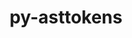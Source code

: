 ---
title: "py-asttokens"
layout: cache
categories: [package, develop]
meta: {"compilers": ["none"], "num_specs": 261, "num_specs_by_stack": {"data-vis-sdk": 58, "e4s": 8, "e4s-neoverse-v2": 95, "root": 261}, "oss": ["ubuntu20.04", "ubuntu22.04"], "platforms": ["linux"], "stacks": ["data-vis-sdk", "e4s", "e4s-neoverse-v2", "root"], "targets": ["neoverse_v2", "x86_64_v3"], "versions": ["2.4.0", "3.0.0"]}
spec_details: [{"compiler": "none", "hash": "2bkaacsjf35dt4m5siedu3nbynlk5tnf", "os": "ubuntu22.04", "platform": "linux", "size": "-", "stacks": ["e4s-neoverse-v2", "root"], "target": "neoverse_v2", "variants": ["build_system=python_pip"], "versions": ["2.4.0"]}, {"compiler": "none", "hash": "2bkk4kfb2brzcflgoxczbzly4trmewze", "os": "ubuntu22.04", "platform": "linux", "size": "-", "stacks": ["root"], "target": "x86_64_v3", "variants": ["build_system=python_pip"], "versions": ["2.4.0"]}, {"compiler": "none", "hash": "2gfy5q2vkquwtu54grljmet3urjcejqf", "os": "ubuntu22.04", "platform": "linux", "size": "-", "stacks": ["e4s-neoverse-v2", "root"], "target": "neoverse_v2", "variants": ["build_system=python_pip"], "versions": ["2.4.0"]}, {"compiler": "none", "hash": "2mhhhjrpd6tjrjka3zp3gruzy3v22ayc", "os": "ubuntu20.04", "platform": "linux", "size": "-", "stacks": ["data-vis-sdk", "root"], "target": "x86_64_v3", "variants": ["build_system=python_pip"], "versions": ["2.4.0"]}, {"compiler": "none", "hash": "2y3tzxpvkxipjsk3jbraphhzqmz2ztax", "os": "ubuntu22.04", "platform": "linux", "size": "-", "stacks": ["e4s-neoverse-v2", "root"], "target": "neoverse_v2", "variants": ["build_system=python_pip"], "versions": ["2.4.0"]}, {"compiler": "none", "hash": "3beze43g4rtfqcy5fod7zyitayloeydc", "os": "ubuntu22.04", "platform": "linux", "size": "-", "stacks": ["e4s-neoverse-v2", "root"], "target": "neoverse_v2", "variants": ["build_system=python_pip"], "versions": ["2.4.0"]}, {"compiler": "none", "hash": "3bysj6xwd4cgspmgfg275smblc64hslv", "os": "ubuntu22.04", "platform": "linux", "size": "-", "stacks": ["e4s-neoverse-v2", "root"], "target": "neoverse_v2", "variants": ["build_system=python_pip"], "versions": ["2.4.0"]}, {"compiler": "none", "hash": "3d256snlkuvat6ppammfqi6u7ragfr5b", "os": "ubuntu22.04", "platform": "linux", "size": "-", "stacks": ["root"], "target": "x86_64_v3", "variants": ["build_system=python_pip"], "versions": ["2.4.0"]}, {"compiler": "none", "hash": "3exmthmvlbokn3hsmsajfmbt6evmaohb", "os": "ubuntu22.04", "platform": "linux", "size": "-", "stacks": ["e4s-neoverse-v2", "root"], "target": "neoverse_v2", "variants": ["build_system=python_pip"], "versions": ["3.0.0"]}, {"compiler": "none", "hash": "3kksnchpnbetdpiginr2afuv353ra2g5", "os": "ubuntu22.04", "platform": "linux", "size": "-", "stacks": ["root"], "target": "x86_64_v3", "variants": ["build_system=python_pip"], "versions": ["2.4.0"]}, {"compiler": "none", "hash": "3ojwfvfqltuocy7xjyvzrq5so6yf4wrc", "os": "ubuntu20.04", "platform": "linux", "size": "-", "stacks": ["data-vis-sdk", "root"], "target": "x86_64_v3", "variants": ["build_system=python_pip"], "versions": ["2.4.0"]}, {"compiler": "none", "hash": "3onlg5whviqhphon25ch6keiu5hsf4ol", "os": "ubuntu20.04", "platform": "linux", "size": "-", "stacks": ["data-vis-sdk", "root"], "target": "x86_64_v3", "variants": ["build_system=python_pip"], "versions": ["2.4.0"]}, {"compiler": "none", "hash": "3uavbnx5mi4m6xb2yy77s4d674k44kbx", "os": "ubuntu22.04", "platform": "linux", "size": "-", "stacks": ["root"], "target": "x86_64_v3", "variants": ["build_system=python_pip"], "versions": ["2.4.0"]}, {"compiler": "none", "hash": "3umu7obuvb4wiklefkvl7vbny4tokd2w", "os": "ubuntu22.04", "platform": "linux", "size": "-", "stacks": ["e4s-neoverse-v2", "root"], "target": "neoverse_v2", "variants": ["build_system=python_pip"], "versions": ["3.0.0"]}, {"compiler": "none", "hash": "3vtq52q6kyfvevgulj73rufxijch64xz", "os": "ubuntu22.04", "platform": "linux", "size": "-", "stacks": ["root"], "target": "x86_64_v3", "variants": ["build_system=python_pip"], "versions": ["2.4.0"]}, {"compiler": "none", "hash": "42znrmkp77um6tdbmpiyk7zjyyrys7nw", "os": "ubuntu22.04", "platform": "linux", "size": "-", "stacks": ["e4s-neoverse-v2", "root"], "target": "neoverse_v2", "variants": ["build_system=python_pip"], "versions": ["2.4.0"]}, {"compiler": "none", "hash": "4fhkggo3tmovdgwpqw3ibs3w6xylkuuq", "os": "ubuntu22.04", "platform": "linux", "size": "-", "stacks": ["e4s-neoverse-v2", "root"], "target": "neoverse_v2", "variants": ["build_system=python_pip"], "versions": ["3.0.0"]}, {"compiler": "none", "hash": "4ggiv2on3naav7p7e5ydgbf36ipyqm2z", "os": "ubuntu22.04", "platform": "linux", "size": "-", "stacks": ["e4s-neoverse-v2", "root"], "target": "neoverse_v2", "variants": ["build_system=python_pip"], "versions": ["2.4.0"]}, {"compiler": "none", "hash": "4ghzhhcsdk3pb52de5g2d6mbo3uydv7a", "os": "ubuntu22.04", "platform": "linux", "size": "-", "stacks": ["root"], "target": "x86_64_v3", "variants": ["build_system=python_pip"], "versions": ["2.4.0"]}, {"compiler": "none", "hash": "4i5bbqvs7p76kldpifhmrjrgayysaluw", "os": "ubuntu22.04", "platform": "linux", "size": "-", "stacks": ["e4s-neoverse-v2", "root"], "target": "neoverse_v2", "variants": ["build_system=python_pip"], "versions": ["2.4.0"]}, {"compiler": "none", "hash": "4jyomqnn4olgdeo3xishg2gsq5dqzvnt", "os": "ubuntu22.04", "platform": "linux", "size": "-", "stacks": ["e4s-neoverse-v2", "root"], "target": "neoverse_v2", "variants": ["build_system=python_pip"], "versions": ["2.4.0"]}, {"compiler": "none", "hash": "4ngth22pyfxkqu3x2b6jfhv2zov33hzt", "os": "ubuntu20.04", "platform": "linux", "size": "-", "stacks": ["data-vis-sdk", "root"], "target": "x86_64_v3", "variants": ["build_system=python_pip"], "versions": ["2.4.0"]}, {"compiler": "none", "hash": "57kkrtsivasdqom5so67bfh2ruov47pq", "os": "ubuntu20.04", "platform": "linux", "size": "-", "stacks": ["data-vis-sdk", "root"], "target": "x86_64_v3", "variants": ["build_system=python_pip"], "versions": ["2.4.0"]}, {"compiler": "none", "hash": "5gbauye2xlysdpmqr53gwccsu5oe6nc7", "os": "ubuntu22.04", "platform": "linux", "size": "-", "stacks": ["e4s-neoverse-v2", "root"], "target": "neoverse_v2", "variants": ["build_system=python_pip"], "versions": ["2.4.0"]}, {"compiler": "none", "hash": "5gngvi7qejkpvjwmpg4ntgp5ct33djss", "os": "ubuntu20.04", "platform": "linux", "size": "-", "stacks": ["data-vis-sdk", "root"], "target": "x86_64_v3", "variants": ["build_system=python_pip"], "versions": ["3.0.0"]}, {"compiler": "none", "hash": "5mzpyvcet22vqlpowolepq6f3lv5jq6c", "os": "ubuntu22.04", "platform": "linux", "size": "-", "stacks": ["root"], "target": "x86_64_v3", "variants": ["build_system=python_pip"], "versions": ["2.4.0"]}, {"compiler": "none", "hash": "5rofasc6f3di4ocrc5ygxa2wjxve5474", "os": "ubuntu22.04", "platform": "linux", "size": "-", "stacks": ["root"], "target": "x86_64_v3", "variants": ["build_system=python_pip"], "versions": ["2.4.0"]}, {"compiler": "none", "hash": "5rqtpg5z7rejwxoi7ekrhgdv66euwsa3", "os": "ubuntu22.04", "platform": "linux", "size": "-", "stacks": ["e4s-neoverse-v2", "root"], "target": "neoverse_v2", "variants": ["build_system=python_pip"], "versions": ["2.4.0"]}, {"compiler": "none", "hash": "5sbyyoqjhqwjc7zgwfueruupoqajr7uy", "os": "ubuntu22.04", "platform": "linux", "size": "-", "stacks": ["root"], "target": "x86_64_v3", "variants": ["build_system=python_pip"], "versions": ["2.4.0"]}, {"compiler": "none", "hash": "62fwchu7whebehrr5itskxrus5jmnafr", "os": "ubuntu22.04", "platform": "linux", "size": "-", "stacks": ["e4s-neoverse-v2", "root"], "target": "neoverse_v2", "variants": ["build_system=python_pip"], "versions": ["2.4.0"]}, {"compiler": "none", "hash": "65rpvqzvtfagdh5vn3r2lnqwz2ofo52q", "os": "ubuntu22.04", "platform": "linux", "size": "-", "stacks": ["root"], "target": "x86_64_v3", "variants": ["build_system=python_pip"], "versions": ["3.0.0"]}, {"compiler": "none", "hash": "6bi3i7mh3273qzkotplvr4q6b74ln6x3", "os": "ubuntu22.04", "platform": "linux", "size": "-", "stacks": ["e4s-neoverse-v2", "root"], "target": "neoverse_v2", "variants": ["build_system=python_pip"], "versions": ["2.4.0"]}, {"compiler": "none", "hash": "6giitnz3bty34yiui75r6gj6ecvy4r2t", "os": "ubuntu20.04", "platform": "linux", "size": "-", "stacks": ["data-vis-sdk", "root"], "target": "x86_64_v3", "variants": ["build_system=python_pip"], "versions": ["2.4.0"]}, {"compiler": "none", "hash": "6vcakcfjtwic4hyamedepsnnqjqq65nz", "os": "ubuntu22.04", "platform": "linux", "size": "-", "stacks": ["root"], "target": "x86_64_v3", "variants": ["build_system=python_pip"], "versions": ["2.4.0"]}, {"compiler": "none", "hash": "6y6ij5ine2hxsffpaljdbrtrjmtwzqyq", "os": "ubuntu22.04", "platform": "linux", "size": "-", "stacks": ["root"], "target": "x86_64_v3", "variants": ["build_system=python_pip"], "versions": ["3.0.0"]}, {"compiler": "none", "hash": "73jrpelafzyykaboftfxieypdls5gs7g", "os": "ubuntu22.04", "platform": "linux", "size": "-", "stacks": ["e4s-neoverse-v2", "root"], "target": "neoverse_v2", "variants": ["build_system=python_pip"], "versions": ["2.4.0"]}, {"compiler": "none", "hash": "74yf2feyyo5wmvgitc2dyzi6nwgqt7qn", "os": "ubuntu22.04", "platform": "linux", "size": "-", "stacks": ["root"], "target": "x86_64_v3", "variants": ["build_system=python_pip"], "versions": ["3.0.0"]}, {"compiler": "none", "hash": "75liof5jsdbo4zevys2mqjsh4mo4ppao", "os": "ubuntu22.04", "platform": "linux", "size": "-", "stacks": ["root"], "target": "x86_64_v3", "variants": ["build_system=python_pip"], "versions": ["2.4.0"]}, {"compiler": "none", "hash": "767jgld4ogge5itv3gbp2wsjuy6o3vnz", "os": "ubuntu22.04", "platform": "linux", "size": "-", "stacks": ["root"], "target": "x86_64_v3", "variants": ["build_system=python_pip"], "versions": ["2.4.0"]}, {"compiler": "none", "hash": "76v26pjhky2662tio5sitnzomt2qdm3j", "os": "ubuntu22.04", "platform": "linux", "size": "-", "stacks": ["e4s-neoverse-v2", "root"], "target": "neoverse_v2", "variants": ["build_system=python_pip"], "versions": ["2.4.0"]}, {"compiler": "none", "hash": "7nlymxfkabghotmhykge7cfo2lppvneg", "os": "ubuntu22.04", "platform": "linux", "size": "-", "stacks": ["e4s-neoverse-v2", "root"], "target": "neoverse_v2", "variants": ["build_system=python_pip"], "versions": ["2.4.0"]}, {"compiler": "none", "hash": "7nwkww3k4ifvianck2bra6jng22ld2jp", "os": "ubuntu20.04", "platform": "linux", "size": "-", "stacks": ["data-vis-sdk", "root"], "target": "x86_64_v3", "variants": ["build_system=python_pip"], "versions": ["3.0.0"]}, {"compiler": "none", "hash": "7z7aeomprvg4s7j3va4dgaqt4tvnjj7k", "os": "ubuntu22.04", "platform": "linux", "size": "-", "stacks": ["root"], "target": "x86_64_v3", "variants": ["build_system=python_pip"], "versions": ["2.4.0"]}, {"compiler": "none", "hash": "a3nna64qr7ssuy5rgkqtbi72ihowqghs", "os": "ubuntu20.04", "platform": "linux", "size": "-", "stacks": ["data-vis-sdk", "root"], "target": "x86_64_v3", "variants": ["build_system=python_pip"], "versions": ["2.4.0"]}, {"compiler": "none", "hash": "a3rtc23yetsgv26x4lsoi63szosbbucw", "os": "ubuntu20.04", "platform": "linux", "size": "-", "stacks": ["data-vis-sdk", "root"], "target": "x86_64_v3", "variants": ["build_system=python_pip"], "versions": ["2.4.0"]}, {"compiler": "none", "hash": "aacejblatwnw7eanzfygjotvqijkttec", "os": "ubuntu22.04", "platform": "linux", "size": "-", "stacks": ["e4s-neoverse-v2", "root"], "target": "neoverse_v2", "variants": ["build_system=python_pip"], "versions": ["2.4.0"]}, {"compiler": "none", "hash": "ahuj7xoi2jhmjtqeknrpvpmnqgyff2l7", "os": "ubuntu22.04", "platform": "linux", "size": "-", "stacks": ["e4s-neoverse-v2", "root"], "target": "neoverse_v2", "variants": ["build_system=python_pip"], "versions": ["2.4.0"]}, {"compiler": "none", "hash": "apgav7vsip2ljk7gpai7qwryrbtf7r6z", "os": "ubuntu22.04", "platform": "linux", "size": "-", "stacks": ["e4s-neoverse-v2", "root"], "target": "neoverse_v2", "variants": ["build_system=python_pip"], "versions": ["3.0.0"]}, {"compiler": "none", "hash": "apm2hoj25p4q6xlsgoy2xhtjvbwgw6at", "os": "ubuntu22.04", "platform": "linux", "size": "-", "stacks": ["root"], "target": "x86_64_v3", "variants": ["build_system=python_pip"], "versions": ["2.4.0"]}, {"compiler": "none", "hash": "apyb4lqemcb567pb346nsbprdzcnxye5", "os": "ubuntu22.04", "platform": "linux", "size": "-", "stacks": ["root"], "target": "x86_64_v3", "variants": ["build_system=python_pip"], "versions": ["2.4.0"]}, {"compiler": "none", "hash": "atb45cujtnv2t67tgqq7oxshwtc6cnm4", "os": "ubuntu22.04", "platform": "linux", "size": "-", "stacks": ["e4s-neoverse-v2", "root"], "target": "neoverse_v2", "variants": ["build_system=python_pip"], "versions": ["3.0.0"]}, {"compiler": "none", "hash": "atjcitbgu63lmklkb7zuh7duzgczybwa", "os": "ubuntu22.04", "platform": "linux", "size": "-", "stacks": ["root"], "target": "x86_64_v3", "variants": ["build_system=python_pip"], "versions": ["2.4.0"]}, {"compiler": "none", "hash": "azh6atougzhqn4gk4i2qbslnomtrhtvn", "os": "ubuntu20.04", "platform": "linux", "size": "-", "stacks": ["data-vis-sdk", "root"], "target": "x86_64_v3", "variants": ["build_system=python_pip"], "versions": ["2.4.0"]}, {"compiler": "none", "hash": "bbjceemdawbjb2cimm6sbphtm3miz3my", "os": "ubuntu22.04", "platform": "linux", "size": "-", "stacks": ["e4s-neoverse-v2", "root"], "target": "neoverse_v2", "variants": ["build_system=python_pip"], "versions": ["2.4.0"]}, {"compiler": "none", "hash": "bg6qt4kr5b3ebpi3v5iantakezh23leu", "os": "ubuntu22.04", "platform": "linux", "size": "-", "stacks": ["root"], "target": "x86_64_v3", "variants": ["build_system=python_pip"], "versions": ["2.4.0"]}, {"compiler": "none", "hash": "bkjxboqvk6ecmwcugcylxgkvqar23rol", "os": "ubuntu20.04", "platform": "linux", "size": "-", "stacks": ["data-vis-sdk", "root"], "target": "x86_64_v3", "variants": ["build_system=python_pip"], "versions": ["2.4.0"]}, {"compiler": "none", "hash": "bm3fu4rb3yfsvnecym47gdaqzjnbqvrs", "os": "ubuntu22.04", "platform": "linux", "size": "-", "stacks": ["e4s-neoverse-v2", "root"], "target": "neoverse_v2", "variants": ["build_system=python_pip"], "versions": ["3.0.0"]}, {"compiler": "none", "hash": "bn2xnv6rkihiqp6bnvoyixmgr3o2mq4b", "os": "ubuntu20.04", "platform": "linux", "size": "-", "stacks": ["data-vis-sdk", "root"], "target": "x86_64_v3", "variants": ["build_system=python_pip"], "versions": ["2.4.0"]}, {"compiler": "none", "hash": "bqkvaakqeqswaoiinpzfa3rkpfirdwkr", "os": "ubuntu22.04", "platform": "linux", "size": "-", "stacks": ["root"], "target": "x86_64_v3", "variants": ["build_system=python_pip"], "versions": ["2.4.0"]}, {"compiler": "none", "hash": "bqvxji3widodfybubx3s6vevdkp3jdjq", "os": "ubuntu22.04", "platform": "linux", "size": "-", "stacks": ["root"], "target": "x86_64_v3", "variants": ["build_system=python_pip"], "versions": ["2.4.0"]}, {"compiler": "none", "hash": "c4egs5pz7igfuzfuzg7bxqzrs3nq5i5r", "os": "ubuntu22.04", "platform": "linux", "size": "-", "stacks": ["root"], "target": "x86_64_v3", "variants": ["build_system=python_pip"], "versions": ["2.4.0"]}, {"compiler": "none", "hash": "c4zc6sr4o6tai2d4f44qkfz3jnfwfzpw", "os": "ubuntu22.04", "platform": "linux", "size": "-", "stacks": ["e4s-neoverse-v2", "root"], "target": "neoverse_v2", "variants": ["build_system=python_pip"], "versions": ["2.4.0"]}, {"compiler": "none", "hash": "c6a5vzbskcttgx762r7xy5ejcxqym2vq", "os": "ubuntu22.04", "platform": "linux", "size": "-", "stacks": ["e4s-neoverse-v2", "root"], "target": "neoverse_v2", "variants": ["build_system=python_pip"], "versions": ["2.4.0"]}, {"compiler": "none", "hash": "ck7tlnnf74ilctzjadkzbpltwgm2vj2m", "os": "ubuntu22.04", "platform": "linux", "size": "-", "stacks": ["e4s-neoverse-v2", "root"], "target": "neoverse_v2", "variants": ["build_system=python_pip"], "versions": ["2.4.0"]}, {"compiler": "none", "hash": "cmrre24dj3ejp3o2eekqnls3zmv22qq6", "os": "ubuntu22.04", "platform": "linux", "size": "-", "stacks": ["root"], "target": "x86_64_v3", "variants": ["build_system=python_pip"], "versions": ["3.0.0"]}, {"compiler": "none", "hash": "cpew4d67y5jsc6b2rhegs4qazra4vfkg", "os": "ubuntu22.04", "platform": "linux", "size": "-", "stacks": ["root"], "target": "x86_64_v3", "variants": ["build_system=python_pip"], "versions": ["2.4.0"]}, {"compiler": "none", "hash": "csxjwkmwco6wz2flprtma24t3xuhfezy", "os": "ubuntu22.04", "platform": "linux", "size": "-", "stacks": ["root"], "target": "x86_64_v3", "variants": ["build_system=python_pip"], "versions": ["2.4.0"]}, {"compiler": "none", "hash": "ctmqtwf4vpp4n2jd4bvguwsis7rcxe4f", "os": "ubuntu22.04", "platform": "linux", "size": "-", "stacks": ["e4s-neoverse-v2", "root"], "target": "neoverse_v2", "variants": ["build_system=python_pip"], "versions": ["2.4.0"]}, {"compiler": "none", "hash": "czgcqb2v4jjdroved7n3pe22nq2rzw5x", "os": "ubuntu22.04", "platform": "linux", "size": "-", "stacks": ["root"], "target": "x86_64_v3", "variants": ["build_system=python_pip"], "versions": ["2.4.0"]}, {"compiler": "none", "hash": "dbh6mz6t3jiquv5vsd6l4ju6iu4jb3ck", "os": "ubuntu22.04", "platform": "linux", "size": "-", "stacks": ["root"], "target": "x86_64_v3", "variants": ["build_system=python_pip"], "versions": ["3.0.0"]}, {"compiler": "none", "hash": "ddbhajvylywn7hji2z2ayngursthheup", "os": "ubuntu22.04", "platform": "linux", "size": "-", "stacks": ["e4s", "root"], "target": "x86_64_v3", "variants": ["build_system=python_pip"], "versions": ["3.0.0"]}, {"compiler": "none", "hash": "diuycpx5ebflvimi55z5dqdqstwlzvgo", "os": "ubuntu20.04", "platform": "linux", "size": "-", "stacks": ["data-vis-sdk", "root"], "target": "x86_64_v3", "variants": ["build_system=python_pip"], "versions": ["2.4.0"]}, {"compiler": "none", "hash": "dmd6z5oeaxt2eindwunu57llf5ahgmbj", "os": "ubuntu22.04", "platform": "linux", "size": "-", "stacks": ["e4s-neoverse-v2", "root"], "target": "neoverse_v2", "variants": ["build_system=python_pip"], "versions": ["2.4.0"]}, {"compiler": "none", "hash": "duai5ob52wc2wxrtdigoth3qvhnz6ftt", "os": "ubuntu22.04", "platform": "linux", "size": "-", "stacks": ["root"], "target": "x86_64_v3", "variants": ["build_system=python_pip"], "versions": ["2.4.0"]}, {"compiler": "none", "hash": "dvunc4u2tijuog3ikitkchmsmbwv6kvw", "os": "ubuntu20.04", "platform": "linux", "size": "-", "stacks": ["data-vis-sdk", "root"], "target": "x86_64_v3", "variants": ["build_system=python_pip"], "versions": ["2.4.0"]}, {"compiler": "none", "hash": "dx247bokkkxb54lehzyopkahfeij4ecc", "os": "ubuntu22.04", "platform": "linux", "size": "-", "stacks": ["e4s-neoverse-v2", "root"], "target": "neoverse_v2", "variants": ["build_system=python_pip"], "versions": ["2.4.0"]}, {"compiler": "none", "hash": "dxqcj5tfhh73y5gzh4waxtqohjlsgfhe", "os": "ubuntu22.04", "platform": "linux", "size": "-", "stacks": ["root"], "target": "x86_64_v3", "variants": ["build_system=python_pip"], "versions": ["2.4.0"]}, {"compiler": "none", "hash": "e7xouifhnivrw7bhplzegx263rfvr7vp", "os": "ubuntu22.04", "platform": "linux", "size": "-", "stacks": ["e4s-neoverse-v2", "root"], "target": "neoverse_v2", "variants": ["build_system=python_pip"], "versions": ["2.4.0"]}, {"compiler": "none", "hash": "eonepfmyu5scntkcepssuup3jentz7q6", "os": "ubuntu22.04", "platform": "linux", "size": "-", "stacks": ["e4s-neoverse-v2", "root"], "target": "neoverse_v2", "variants": ["build_system=python_pip"], "versions": ["3.0.0"]}, {"compiler": "none", "hash": "esix7dz2ywnykdl2yi5nu6nianql3cxc", "os": "ubuntu22.04", "platform": "linux", "size": "-", "stacks": ["root"], "target": "x86_64_v3", "variants": ["build_system=python_pip"], "versions": ["2.4.0"]}, {"compiler": "none", "hash": "fhkc5jeovs3s4xupq2mrbnpf2jg5rqfm", "os": "ubuntu22.04", "platform": "linux", "size": "-", "stacks": ["root"], "target": "x86_64_v3", "variants": ["build_system=python_pip"], "versions": ["2.4.0"]}, {"compiler": "none", "hash": "fnzthhcaowtmw3cp75ms55v37hd73jdw", "os": "ubuntu22.04", "platform": "linux", "size": "-", "stacks": ["e4s-neoverse-v2", "root"], "target": "neoverse_v2", "variants": ["build_system=python_pip"], "versions": ["2.4.0"]}, {"compiler": "none", "hash": "fskcb3lw7ucmu5ekodx5impemlrtd3yx", "os": "ubuntu22.04", "platform": "linux", "size": "-", "stacks": ["root"], "target": "x86_64_v3", "variants": ["build_system=python_pip"], "versions": ["2.4.0"]}, {"compiler": "none", "hash": "fxn6rvqb7mn46ytjowlrbcuf7ayx6ujn", "os": "ubuntu22.04", "platform": "linux", "size": "-", "stacks": ["root"], "target": "x86_64_v3", "variants": ["build_system=python_pip"], "versions": ["3.0.0"]}, {"compiler": "none", "hash": "fy5juk3mtnupxl7g2psivvlqfkreqsj5", "os": "ubuntu20.04", "platform": "linux", "size": "-", "stacks": ["data-vis-sdk", "root"], "target": "x86_64_v3", "variants": ["build_system=python_pip"], "versions": ["2.4.0"]}, {"compiler": "none", "hash": "gbgw5qv6jpc6tkp4ubu6rw666hfujy7o", "os": "ubuntu22.04", "platform": "linux", "size": "-", "stacks": ["root"], "target": "x86_64_v3", "variants": ["build_system=python_pip"], "versions": ["2.4.0"]}, {"compiler": "none", "hash": "gbzjylnj44dkga7vjvc654whll64ujpf", "os": "ubuntu22.04", "platform": "linux", "size": "-", "stacks": ["e4s-neoverse-v2", "root"], "target": "neoverse_v2", "variants": ["build_system=python_pip"], "versions": ["3.0.0"]}, {"compiler": "none", "hash": "ginsllwobopoybd3pvg7rfub3dwe2tkn", "os": "ubuntu22.04", "platform": "linux", "size": "-", "stacks": ["root"], "target": "x86_64_v3", "variants": ["build_system=python_pip"], "versions": ["2.4.0"]}, {"compiler": "none", "hash": "gnkqroosw42qfw6slukv5tg5jyomi3vy", "os": "ubuntu22.04", "platform": "linux", "size": "-", "stacks": ["e4s-neoverse-v2", "root"], "target": "neoverse_v2", "variants": ["build_system=python_pip"], "versions": ["3.0.0"]}, {"compiler": "none", "hash": "gxnpgan5sol34nrzmvxd4gbq54yhuper", "os": "ubuntu22.04", "platform": "linux", "size": "-", "stacks": ["root"], "target": "x86_64_v3", "variants": ["build_system=python_pip"], "versions": ["2.4.0"]}, {"compiler": "none", "hash": "h3qkuigov6h5h2eqnngbv3zquida3the", "os": "ubuntu22.04", "platform": "linux", "size": "-", "stacks": ["e4s-neoverse-v2", "root"], "target": "neoverse_v2", "variants": ["build_system=python_pip"], "versions": ["3.0.0"]}, {"compiler": "none", "hash": "hcvn557f5fhn6oaojdhyytuzhsgp5urz", "os": "ubuntu22.04", "platform": "linux", "size": "-", "stacks": ["e4s-neoverse-v2", "root"], "target": "neoverse_v2", "variants": ["build_system=python_pip"], "versions": ["2.4.0"]}, {"compiler": "none", "hash": "hei3ohwwk6sigcrj2ci7d2iutayp7y6d", "os": "ubuntu22.04", "platform": "linux", "size": "-", "stacks": ["root"], "target": "x86_64_v3", "variants": ["build_system=python_pip"], "versions": ["2.4.0"]}, {"compiler": "none", "hash": "hgssaw4z34otaonca7tq4244edaebc3a", "os": "ubuntu22.04", "platform": "linux", "size": "-", "stacks": ["e4s-neoverse-v2", "root"], "target": "neoverse_v2", "variants": ["build_system=python_pip"], "versions": ["2.4.0"]}, {"compiler": "none", "hash": "hj4ysjhudj3gnvlda355anzhbiihkovo", "os": "ubuntu22.04", "platform": "linux", "size": "-", "stacks": ["e4s-neoverse-v2", "root"], "target": "neoverse_v2", "variants": ["build_system=python_pip"], "versions": ["2.4.0"]}, {"compiler": "none", "hash": "hj7ootslbilqkwymvwtpy6czyivtmi77", "os": "ubuntu22.04", "platform": "linux", "size": "-", "stacks": ["root"], "target": "x86_64_v3", "variants": ["build_system=python_pip"], "versions": ["3.0.0"]}, {"compiler": "none", "hash": "hu5tb526mmda6poav7yg3hgqllb3rhx4", "os": "ubuntu20.04", "platform": "linux", "size": "-", "stacks": ["data-vis-sdk", "root"], "target": "x86_64_v3", "variants": ["build_system=python_pip"], "versions": ["3.0.0"]}, {"compiler": "none", "hash": "hy54yemwtkae3s56y44wlokbri7wovl3", "os": "ubuntu22.04", "platform": "linux", "size": "-", "stacks": ["root"], "target": "x86_64_v3", "variants": ["build_system=python_pip"], "versions": ["3.0.0"]}, {"compiler": "none", "hash": "hztugskwiui3e2siu7fngialvbey46y3", "os": "ubuntu22.04", "platform": "linux", "size": "-", "stacks": ["root"], "target": "x86_64_v3", "variants": ["build_system=python_pip"], "versions": ["2.4.0"]}, {"compiler": "none", "hash": "i22x5dp2mtd6j5eip2re4mvhrvxluwxc", "os": "ubuntu22.04", "platform": "linux", "size": "-", "stacks": ["root"], "target": "x86_64_v3", "variants": ["build_system=python_pip"], "versions": ["2.4.0"]}, {"compiler": "none", "hash": "i35ytudqs3iq323l3flmkbylxjodreqw", "os": "ubuntu20.04", "platform": "linux", "size": "-", "stacks": ["data-vis-sdk", "root"], "target": "x86_64_v3", "variants": ["build_system=python_pip"], "versions": ["2.4.0"]}, {"compiler": "none", "hash": "ibfzg7jmkpk36wdiavwou5bru2tsdlgn", "os": "ubuntu22.04", "platform": "linux", "size": "-", "stacks": ["e4s-neoverse-v2", "root"], "target": "neoverse_v2", "variants": ["build_system=python_pip"], "versions": ["2.4.0"]}, {"compiler": "none", "hash": "idh6bfnca2qdixpb6bfeoqt5xm4ls62t", "os": "ubuntu22.04", "platform": "linux", "size": "-", "stacks": ["e4s-neoverse-v2", "root"], "target": "neoverse_v2", "variants": ["build_system=python_pip"], "versions": ["2.4.0"]}, {"compiler": "none", "hash": "if2mng5dlhlqlwe7ca4iwypmm3uw4pts", "os": "ubuntu22.04", "platform": "linux", "size": "-", "stacks": ["root"], "target": "x86_64_v3", "variants": ["build_system=python_pip"], "versions": ["3.0.0"]}, {"compiler": "none", "hash": "ih5grewpgzlvggol66pnznhpetlykfsd", "os": "ubuntu20.04", "platform": "linux", "size": "-", "stacks": ["data-vis-sdk", "root"], "target": "x86_64_v3", "variants": ["build_system=python_pip"], "versions": ["3.0.0"]}, {"compiler": "none", "hash": "iir2jmaqi3f6qgdk4bauvq6tdwdsrlnt", "os": "ubuntu22.04", "platform": "linux", "size": "-", "stacks": ["e4s", "root"], "target": "x86_64_v3", "variants": ["build_system=python_pip"], "versions": ["3.0.0"]}, {"compiler": "none", "hash": "in5wqvmhv6hfq634yd4ir44uieai6qxv", "os": "ubuntu20.04", "platform": "linux", "size": "-", "stacks": ["data-vis-sdk", "root"], "target": "x86_64_v3", "variants": ["build_system=python_pip"], "versions": ["2.4.0"]}, {"compiler": "none", "hash": "irgfcljiiowjyiw56s2inayllpkpqtto", "os": "ubuntu22.04", "platform": "linux", "size": "-", "stacks": ["e4s-neoverse-v2", "root"], "target": "neoverse_v2", "variants": ["build_system=python_pip"], "versions": ["2.4.0"]}, {"compiler": "none", "hash": "iv4lass2rbqnxzj5z5zb5xfybgo2gg6l", "os": "ubuntu20.04", "platform": "linux", "size": "-", "stacks": ["data-vis-sdk", "root"], "target": "x86_64_v3", "variants": ["build_system=python_pip"], "versions": ["3.0.0"]}, {"compiler": "none", "hash": "iylppugnz2lunwnnfvjbgqzubgyho5e4", "os": "ubuntu22.04", "platform": "linux", "size": "-", "stacks": ["e4s-neoverse-v2", "root"], "target": "neoverse_v2", "variants": ["build_system=python_pip"], "versions": ["2.4.0"]}, {"compiler": "none", "hash": "j6vqd6xipfdbvnra6o5f644sodn6s6dv", "os": "ubuntu22.04", "platform": "linux", "size": "-", "stacks": ["root"], "target": "x86_64_v3", "variants": ["build_system=python_pip"], "versions": ["2.4.0"]}, {"compiler": "none", "hash": "j7ybxnbus766sreg5guoop64kxzkxad4", "os": "ubuntu22.04", "platform": "linux", "size": "-", "stacks": ["root"], "target": "x86_64_v3", "variants": ["build_system=python_pip"], "versions": ["2.4.0"]}, {"compiler": "none", "hash": "ji7gjbuu3l7og5i7vwctwppsfgcssizn", "os": "ubuntu20.04", "platform": "linux", "size": "-", "stacks": ["data-vis-sdk", "root"], "target": "x86_64_v3", "variants": ["build_system=python_pip"], "versions": ["2.4.0"]}, {"compiler": "none", "hash": "jih6p6wgj5yjd4ly4c4oxium6pwf634p", "os": "ubuntu20.04", "platform": "linux", "size": "-", "stacks": ["data-vis-sdk", "root"], "target": "x86_64_v3", "variants": ["build_system=python_pip"], "versions": ["2.4.0"]}, {"compiler": "none", "hash": "jlj4lxwohen7byuzfxblqbhczsrqnqeg", "os": "ubuntu20.04", "platform": "linux", "size": "-", "stacks": ["data-vis-sdk", "root"], "target": "x86_64_v3", "variants": ["build_system=python_pip"], "versions": ["3.0.0"]}, {"compiler": "none", "hash": "jnp6drikqk5xnxlsppf7mkswu44aj47t", "os": "ubuntu22.04", "platform": "linux", "size": "-", "stacks": ["root"], "target": "x86_64_v3", "variants": ["build_system=python_pip"], "versions": ["3.0.0"]}, {"compiler": "none", "hash": "jp674ou3gxmc6weqincdwfdwqlxgqoh5", "os": "ubuntu22.04", "platform": "linux", "size": "-", "stacks": ["e4s", "root"], "target": "x86_64_v3", "variants": ["build_system=python_pip"], "versions": ["3.0.0"]}, {"compiler": "none", "hash": "jul5tlu4mpbxlqczhrto4hv4dqdwmet6", "os": "ubuntu20.04", "platform": "linux", "size": "-", "stacks": ["data-vis-sdk", "root"], "target": "x86_64_v3", "variants": ["build_system=python_pip"], "versions": ["3.0.0"]}, {"compiler": "none", "hash": "jwboojekofszmr6ia72hgml6x4ile6y3", "os": "ubuntu20.04", "platform": "linux", "size": "-", "stacks": ["data-vis-sdk", "root"], "target": "x86_64_v3", "variants": ["build_system=python_pip"], "versions": ["2.4.0"]}, {"compiler": "none", "hash": "jxxvoiug7ru7ar7g7pdmbrhvrugmwsm7", "os": "ubuntu22.04", "platform": "linux", "size": "-", "stacks": ["e4s-neoverse-v2", "root"], "target": "neoverse_v2", "variants": ["build_system=python_pip"], "versions": ["2.4.0"]}, {"compiler": "none", "hash": "k3f5kvunt2twum2higbg4ncue2n3ggfa", "os": "ubuntu20.04", "platform": "linux", "size": "-", "stacks": ["data-vis-sdk", "root"], "target": "x86_64_v3", "variants": ["build_system=python_pip"], "versions": ["3.0.0"]}, {"compiler": "none", "hash": "k565yavdj5urytfobloefsfrt3xldtp6", "os": "ubuntu22.04", "platform": "linux", "size": "-", "stacks": ["root"], "target": "x86_64_v3", "variants": ["build_system=python_pip"], "versions": ["2.4.0"]}, {"compiler": "none", "hash": "k7xn6ynlf5lhdm4e5opakyguel3564g3", "os": "ubuntu22.04", "platform": "linux", "size": "-", "stacks": ["root"], "target": "x86_64_v3", "variants": ["build_system=python_pip"], "versions": ["2.4.0"]}, {"compiler": "none", "hash": "kb6xzigugswzszri2actn52ug7swbi3n", "os": "ubuntu22.04", "platform": "linux", "size": "-", "stacks": ["root"], "target": "x86_64_v3", "variants": ["build_system=python_pip"], "versions": ["2.4.0"]}, {"compiler": "none", "hash": "kddiklu4gyvklo4xo4udd5437vbl2cdg", "os": "ubuntu22.04", "platform": "linux", "size": "-", "stacks": ["e4s-neoverse-v2", "root"], "target": "neoverse_v2", "variants": ["build_system=python_pip"], "versions": ["2.4.0"]}, {"compiler": "none", "hash": "kdnha5jgtdjn67rialix4caqssn3sxnf", "os": "ubuntu20.04", "platform": "linux", "size": "-", "stacks": ["data-vis-sdk", "root"], "target": "x86_64_v3", "variants": ["build_system=python_pip"], "versions": ["2.4.0"]}, {"compiler": "none", "hash": "kjqw4loddgddjofhxdsoaqjzwu667f44", "os": "ubuntu22.04", "platform": "linux", "size": "-", "stacks": ["root"], "target": "x86_64_v3", "variants": ["build_system=python_pip"], "versions": ["2.4.0"]}, {"compiler": "none", "hash": "kmso6grefi2bhl3gnfexrbh6znltv5ad", "os": "ubuntu20.04", "platform": "linux", "size": "-", "stacks": ["data-vis-sdk", "root"], "target": "x86_64_v3", "variants": ["build_system=python_pip"], "versions": ["3.0.0"]}, {"compiler": "none", "hash": "kmwpsir64x4scz7repwzhl2p5e2nxzzf", "os": "ubuntu20.04", "platform": "linux", "size": "-", "stacks": ["data-vis-sdk", "root"], "target": "x86_64_v3", "variants": ["build_system=python_pip"], "versions": ["2.4.0"]}, {"compiler": "none", "hash": "kq5ezsqgrpfwpfnrnqiymdsn2d3otd6e", "os": "ubuntu22.04", "platform": "linux", "size": "-", "stacks": ["e4s-neoverse-v2", "root"], "target": "neoverse_v2", "variants": ["build_system=python_pip"], "versions": ["2.4.0"]}, {"compiler": "none", "hash": "krs4cozqutmw6dhbsytm43bs2y43tlhp", "os": "ubuntu22.04", "platform": "linux", "size": "-", "stacks": ["e4s-neoverse-v2", "root"], "target": "neoverse_v2", "variants": ["build_system=python_pip"], "versions": ["2.4.0"]}, {"compiler": "none", "hash": "kunhmy4ledwwvenugzcfgotghox4wwxy", "os": "ubuntu22.04", "platform": "linux", "size": "-", "stacks": ["e4s-neoverse-v2", "root"], "target": "neoverse_v2", "variants": ["build_system=python_pip"], "versions": ["2.4.0"]}, {"compiler": "none", "hash": "kwovn7zz4cjwdpjqo4jvt2latlilutl5", "os": "ubuntu22.04", "platform": "linux", "size": "-", "stacks": ["root"], "target": "x86_64_v3", "variants": ["build_system=python_pip"], "versions": ["3.0.0"]}, {"compiler": "none", "hash": "ky3uyuah4risqpbmsedjvloblcjzxodn", "os": "ubuntu22.04", "platform": "linux", "size": "-", "stacks": ["root"], "target": "x86_64_v3", "variants": ["build_system=python_pip"], "versions": ["2.4.0"]}, {"compiler": "none", "hash": "lae4qvtedz3u6mn2nu47xqzt75sr7niq", "os": "ubuntu22.04", "platform": "linux", "size": "-", "stacks": ["root"], "target": "x86_64_v3", "variants": ["build_system=python_pip"], "versions": ["2.4.0"]}, {"compiler": "none", "hash": "lbm3vn4riywqms3hgftb7ebr7vly7zoo", "os": "ubuntu22.04", "platform": "linux", "size": "-", "stacks": ["e4s-neoverse-v2", "root"], "target": "neoverse_v2", "variants": ["build_system=python_pip"], "versions": ["2.4.0"]}, {"compiler": "none", "hash": "ldm36gtad32hfsulbikxmbyhw72lurcd", "os": "ubuntu22.04", "platform": "linux", "size": "-", "stacks": ["root"], "target": "x86_64_v3", "variants": ["build_system=python_pip"], "versions": ["2.4.0"]}, {"compiler": "none", "hash": "leks3lr4ne6qeea5bxk7vyo3hghlsrql", "os": "ubuntu20.04", "platform": "linux", "size": "-", "stacks": ["data-vis-sdk", "root"], "target": "x86_64_v3", "variants": ["build_system=python_pip"], "versions": ["3.0.0"]}, {"compiler": "none", "hash": "lprebpiaqwyuxyhquc6jzplqcxmr3gqt", "os": "ubuntu22.04", "platform": "linux", "size": "-", "stacks": ["root"], "target": "x86_64_v3", "variants": ["build_system=python_pip"], "versions": ["2.4.0"]}, {"compiler": "none", "hash": "lsao4d3doypeknib4gbgxdaotrxn54kk", "os": "ubuntu22.04", "platform": "linux", "size": "-", "stacks": ["e4s-neoverse-v2", "root"], "target": "neoverse_v2", "variants": ["build_system=python_pip"], "versions": ["2.4.0"]}, {"compiler": "none", "hash": "m7khlc4nnx2g6i4y2qbuqclvwuxcqxhn", "os": "ubuntu22.04", "platform": "linux", "size": "-", "stacks": ["e4s-neoverse-v2", "root"], "target": "neoverse_v2", "variants": ["build_system=python_pip"], "versions": ["3.0.0"]}, {"compiler": "none", "hash": "mdr6v3ituh4xjxkgazfxjn4zpzxrpsrt", "os": "ubuntu22.04", "platform": "linux", "size": "-", "stacks": ["e4s-neoverse-v2", "root"], "target": "neoverse_v2", "variants": ["build_system=python_pip"], "versions": ["2.4.0"]}, {"compiler": "none", "hash": "mfnmckn75rrjbonaob4k5orqyq2c3low", "os": "ubuntu22.04", "platform": "linux", "size": "-", "stacks": ["e4s-neoverse-v2", "root"], "target": "neoverse_v2", "variants": ["build_system=python_pip"], "versions": ["2.4.0"]}, {"compiler": "none", "hash": "mhyjyk3h2awlxvnxfdys73xsjtb3bijg", "os": "ubuntu22.04", "platform": "linux", "size": "-", "stacks": ["e4s-neoverse-v2", "root"], "target": "neoverse_v2", "variants": ["build_system=python_pip"], "versions": ["3.0.0"]}, {"compiler": "none", "hash": "mq4ytinhyw53vaifacyqtdirhyytdqpq", "os": "ubuntu22.04", "platform": "linux", "size": "-", "stacks": ["e4s-neoverse-v2", "root"], "target": "neoverse_v2", "variants": ["build_system=python_pip"], "versions": ["2.4.0"]}, {"compiler": "none", "hash": "mua3aisj5oidoaosvhr5uw6fyzekmdgg", "os": "ubuntu22.04", "platform": "linux", "size": "-", "stacks": ["e4s-neoverse-v2", "root"], "target": "neoverse_v2", "variants": ["build_system=python_pip"], "versions": ["2.4.0"]}, {"compiler": "none", "hash": "n4atvicag3gywbqy337htuzwcco7u4ru", "os": "ubuntu22.04", "platform": "linux", "size": "-", "stacks": ["root"], "target": "x86_64_v3", "variants": ["build_system=python_pip"], "versions": ["3.0.0"]}, {"compiler": "none", "hash": "n77o3ohkvxcgd7wx2sp3wmu62kaxy6d2", "os": "ubuntu22.04", "platform": "linux", "size": "-", "stacks": ["root"], "target": "x86_64_v3", "variants": ["build_system=python_pip"], "versions": ["2.4.0"]}, {"compiler": "none", "hash": "ndw2236tswzib4wxq5kq4j7t2g6uscht", "os": "ubuntu20.04", "platform": "linux", "size": "-", "stacks": ["data-vis-sdk", "root"], "target": "x86_64_v3", "variants": ["build_system=python_pip"], "versions": ["2.4.0"]}, {"compiler": "none", "hash": "njppvh7stzujvxhqqe6itzdpd5rqsuv6", "os": "ubuntu22.04", "platform": "linux", "size": "-", "stacks": ["root"], "target": "x86_64_v3", "variants": ["build_system=python_pip"], "versions": ["2.4.0"]}, {"compiler": "none", "hash": "nutzhh5sxrzog7ohmhw27sjko4gtj57r", "os": "ubuntu22.04", "platform": "linux", "size": "-", "stacks": ["root"], "target": "x86_64_v3", "variants": ["build_system=python_pip"], "versions": ["2.4.0"]}, {"compiler": "none", "hash": "nw2eijyppnvrlk2tzioe2atnk5ytk7tt", "os": "ubuntu22.04", "platform": "linux", "size": "-", "stacks": ["root"], "target": "x86_64_v3", "variants": ["build_system=python_pip"], "versions": ["3.0.0"]}, {"compiler": "none", "hash": "nyzeeyntzxiat6qgvir4z6kahqzbp247", "os": "ubuntu22.04", "platform": "linux", "size": "-", "stacks": ["e4s-neoverse-v2", "root"], "target": "neoverse_v2", "variants": ["build_system=python_pip"], "versions": ["2.4.0"]}, {"compiler": "none", "hash": "ockn6m6wmdhb5gqbcwx4aawub76rb3jg", "os": "ubuntu22.04", "platform": "linux", "size": "-", "stacks": ["e4s-neoverse-v2", "root"], "target": "neoverse_v2", "variants": ["build_system=python_pip"], "versions": ["2.4.0"]}, {"compiler": "none", "hash": "ofe47rkwmye44hcr26rwyovvccab7p6v", "os": "ubuntu22.04", "platform": "linux", "size": "-", "stacks": ["e4s-neoverse-v2", "root"], "target": "neoverse_v2", "variants": ["build_system=python_pip"], "versions": ["2.4.0"]}, {"compiler": "none", "hash": "oigmoj6npwhpo2bomcangz6a4vl54tcs", "os": "ubuntu22.04", "platform": "linux", "size": "-", "stacks": ["root"], "target": "x86_64_v3", "variants": ["build_system=python_pip"], "versions": ["3.0.0"]}, {"compiler": "none", "hash": "ojutjwkdlluh2s3gvhp4sfacewfwg5hn", "os": "ubuntu22.04", "platform": "linux", "size": "-", "stacks": ["root"], "target": "x86_64_v3", "variants": ["build_system=python_pip"], "versions": ["2.4.0"]}, {"compiler": "none", "hash": "onfv4x7zzq3lffsoeecvxojghbbkeclv", "os": "ubuntu20.04", "platform": "linux", "size": "-", "stacks": ["data-vis-sdk", "root"], "target": "x86_64_v3", "variants": ["build_system=python_pip"], "versions": ["3.0.0"]}, {"compiler": "none", "hash": "owbqop3ji4kukqskw6f7xas4gcmxfka5", "os": "ubuntu22.04", "platform": "linux", "size": "-", "stacks": ["root"], "target": "x86_64_v3", "variants": ["build_system=python_pip"], "versions": ["2.4.0"]}, {"compiler": "none", "hash": "oyqwf353g24fwgk6etrc373atilkxtn6", "os": "ubuntu20.04", "platform": "linux", "size": "-", "stacks": ["data-vis-sdk", "root"], "target": "x86_64_v3", "variants": ["build_system=python_pip"], "versions": ["2.4.0"]}, {"compiler": "none", "hash": "p7nozqdq4jay34mvyby3ciibok7peiez", "os": "ubuntu20.04", "platform": "linux", "size": "-", "stacks": ["data-vis-sdk", "root"], "target": "x86_64_v3", "variants": ["build_system=python_pip"], "versions": ["2.4.0"]}, {"compiler": "none", "hash": "pagyh47kywxazpzv5wo3q6ce5dwnv56s", "os": "ubuntu22.04", "platform": "linux", "size": "-", "stacks": ["root"], "target": "x86_64_v3", "variants": ["build_system=python_pip"], "versions": ["2.4.0"]}, {"compiler": "none", "hash": "pdnij6btjr4faex7eu6mw4toid4jouza", "os": "ubuntu22.04", "platform": "linux", "size": "-", "stacks": ["root"], "target": "x86_64_v3", "variants": ["build_system=python_pip"], "versions": ["3.0.0"]}, {"compiler": "none", "hash": "pico4txp5oazzfuaqhy5civ6e6uhya2l", "os": "ubuntu22.04", "platform": "linux", "size": "-", "stacks": ["e4s-neoverse-v2", "root"], "target": "neoverse_v2", "variants": ["build_system=python_pip"], "versions": ["2.4.0"]}, {"compiler": "none", "hash": "pjs5rjlz7a4fqb7oqmjqsxd4lh3jq75v", "os": "ubuntu22.04", "platform": "linux", "size": "-", "stacks": ["e4s-neoverse-v2", "root"], "target": "neoverse_v2", "variants": ["build_system=python_pip"], "versions": ["2.4.0"]}, {"compiler": "none", "hash": "pm7f3urjwnkp5mamvwh7pweg7lgey3p3", "os": "ubuntu22.04", "platform": "linux", "size": "-", "stacks": ["e4s-neoverse-v2", "root"], "target": "neoverse_v2", "variants": ["build_system=python_pip"], "versions": ["2.4.0"]}, {"compiler": "none", "hash": "pppdgmxththehhqgvhulvfaovlp6zhte", "os": "ubuntu22.04", "platform": "linux", "size": "-", "stacks": ["e4s-neoverse-v2", "root"], "target": "neoverse_v2", "variants": ["build_system=python_pip"], "versions": ["2.4.0"]}, {"compiler": "none", "hash": "ptit72cui2lgo4zfcsleteourpu3pgvb", "os": "ubuntu22.04", "platform": "linux", "size": "-", "stacks": ["root"], "target": "x86_64_v3", "variants": ["build_system=python_pip"], "versions": ["3.0.0"]}, {"compiler": "none", "hash": "pvcx57szszqgm6g2fqnjlttcvzzmdjg5", "os": "ubuntu22.04", "platform": "linux", "size": "-", "stacks": ["e4s-neoverse-v2", "root"], "target": "neoverse_v2", "variants": ["build_system=python_pip"], "versions": ["2.4.0"]}, {"compiler": "none", "hash": "pw7buvmchakma3m6yrvpmnzbr3hk6sga", "os": "ubuntu22.04", "platform": "linux", "size": "-", "stacks": ["root"], "target": "x86_64_v3", "variants": ["build_system=python_pip"], "versions": ["2.4.0"]}, {"compiler": "none", "hash": "q2jltpjuo3mchzd2s47ut2wdqtmbpcf7", "os": "ubuntu20.04", "platform": "linux", "size": "-", "stacks": ["data-vis-sdk", "root"], "target": "x86_64_v3", "variants": ["build_system=python_pip"], "versions": ["2.4.0"]}, {"compiler": "none", "hash": "q2xzb5l6z5h3o4jj66u4cnlofkd54xy7", "os": "ubuntu20.04", "platform": "linux", "size": "-", "stacks": ["data-vis-sdk", "root"], "target": "x86_64_v3", "variants": ["build_system=python_pip"], "versions": ["2.4.0"]}, {"compiler": "none", "hash": "q3tjefckx4mcabcutpzwbpqtqen2yxhn", "os": "ubuntu22.04", "platform": "linux", "size": "-", "stacks": ["root"], "target": "x86_64_v3", "variants": ["build_system=python_pip"], "versions": ["2.4.0"]}, {"compiler": "none", "hash": "qhzedismucidrbfu2terfqmuoik4z7bo", "os": "ubuntu22.04", "platform": "linux", "size": "-", "stacks": ["e4s-neoverse-v2", "root"], "target": "neoverse_v2", "variants": ["build_system=python_pip"], "versions": ["3.0.0"]}, {"compiler": "none", "hash": "qnguvafiwrxcuuyu6ekrd2ptdvzp4zgh", "os": "ubuntu22.04", "platform": "linux", "size": "-", "stacks": ["root"], "target": "x86_64_v3", "variants": ["build_system=python_pip"], "versions": ["2.4.0"]}, {"compiler": "none", "hash": "qph3gb2txzhuxkensrnb6ljrve7ahv2h", "os": "ubuntu20.04", "platform": "linux", "size": "-", "stacks": ["data-vis-sdk", "root"], "target": "x86_64_v3", "variants": ["build_system=python_pip"], "versions": ["2.4.0"]}, {"compiler": "none", "hash": "qpteob3rummrymob2hbgyxvcdnbr2bwp", "os": "ubuntu20.04", "platform": "linux", "size": "-", "stacks": ["data-vis-sdk", "root"], "target": "x86_64_v3", "variants": ["build_system=python_pip"], "versions": ["2.4.0"]}, {"compiler": "none", "hash": "qr5ljutrgri7u5l4yfzrnibjrbcujgmg", "os": "ubuntu22.04", "platform": "linux", "size": "-", "stacks": ["root"], "target": "x86_64_v3", "variants": ["build_system=python_pip"], "versions": ["2.4.0"]}, {"compiler": "none", "hash": "qsysxnphikzfiqczy4r3unzi74fl37no", "os": "ubuntu22.04", "platform": "linux", "size": "-", "stacks": ["root"], "target": "x86_64_v3", "variants": ["build_system=python_pip"], "versions": ["2.4.0"]}, {"compiler": "none", "hash": "qunmy4yoz2akbsovgi7iye6urp6xywck", "os": "ubuntu22.04", "platform": "linux", "size": "-", "stacks": ["e4s-neoverse-v2", "root"], "target": "neoverse_v2", "variants": ["build_system=python_pip"], "versions": ["3.0.0"]}, {"compiler": "none", "hash": "r5esuragoyhtteqpzchdskfnxswmk77s", "os": "ubuntu22.04", "platform": "linux", "size": "-", "stacks": ["e4s-neoverse-v2", "root"], "target": "neoverse_v2", "variants": ["build_system=python_pip"], "versions": ["2.4.0"]}, {"compiler": "none", "hash": "rd7xui53o4cddekku6baodj3a6fgcby5", "os": "ubuntu22.04", "platform": "linux", "size": "-", "stacks": ["e4s-neoverse-v2", "root"], "target": "neoverse_v2", "variants": ["build_system=python_pip"], "versions": ["2.4.0"]}, {"compiler": "none", "hash": "rdbdwlvezojebgxhy523phsn556uwos7", "os": "ubuntu22.04", "platform": "linux", "size": "-", "stacks": ["e4s-neoverse-v2", "root"], "target": "neoverse_v2", "variants": ["build_system=python_pip"], "versions": ["2.4.0"]}, {"compiler": "none", "hash": "regj3f7bytpffb7ksptwikhbpg75bgau", "os": "ubuntu22.04", "platform": "linux", "size": "-", "stacks": ["root"], "target": "x86_64_v3", "variants": ["build_system=python_pip"], "versions": ["3.0.0"]}, {"compiler": "none", "hash": "rfaegpm4bkqr4iowc54nan6ygro4fn2u", "os": "ubuntu22.04", "platform": "linux", "size": "-", "stacks": ["e4s-neoverse-v2", "root"], "target": "neoverse_v2", "variants": ["build_system=python_pip"], "versions": ["2.4.0"]}, {"compiler": "none", "hash": "rkcccpj5m7hfs4g6g6kfqs2rhmqgywm6", "os": "ubuntu20.04", "platform": "linux", "size": "-", "stacks": ["data-vis-sdk", "root"], "target": "x86_64_v3", "variants": ["build_system=python_pip"], "versions": ["2.4.0"]}, {"compiler": "none", "hash": "royqwrsjfmk3nvi3yrxc6qgwmmhsaawf", "os": "ubuntu22.04", "platform": "linux", "size": "-", "stacks": ["root"], "target": "x86_64_v3", "variants": ["build_system=python_pip"], "versions": ["2.4.0"]}, {"compiler": "none", "hash": "rs6hhhdms5ixxmeecq756puli7hl74wv", "os": "ubuntu22.04", "platform": "linux", "size": "-", "stacks": ["e4s-neoverse-v2", "root"], "target": "neoverse_v2", "variants": ["build_system=python_pip"], "versions": ["2.4.0"]}, {"compiler": "none", "hash": "rx7w3iu2vmtpol32y42l47j4bdjkrnzv", "os": "ubuntu22.04", "platform": "linux", "size": "-", "stacks": ["e4s-neoverse-v2", "root"], "target": "neoverse_v2", "variants": ["build_system=python_pip"], "versions": ["3.0.0"]}, {"compiler": "none", "hash": "rxc5tazwoxxke3g5mjrhs4wldnzbugii", "os": "ubuntu22.04", "platform": "linux", "size": "-", "stacks": ["e4s-neoverse-v2", "root"], "target": "neoverse_v2", "variants": ["build_system=python_pip"], "versions": ["2.4.0"]}, {"compiler": "none", "hash": "rzvj6vnnbb67cyrpouxeldia23etlr4t", "os": "ubuntu22.04", "platform": "linux", "size": "-", "stacks": ["root"], "target": "x86_64_v3", "variants": ["build_system=python_pip"], "versions": ["2.4.0"]}, {"compiler": "none", "hash": "s2idh6brkpp6qq7tvzqerdy3hre7xuay", "os": "ubuntu22.04", "platform": "linux", "size": "-", "stacks": ["root"], "target": "x86_64_v3", "variants": ["build_system=python_pip"], "versions": ["2.4.0"]}, {"compiler": "none", "hash": "s5y2477dmpnrl7wmfhfgqpk2shyn6vjd", "os": "ubuntu22.04", "platform": "linux", "size": "-", "stacks": ["root"], "target": "x86_64_v3", "variants": ["build_system=python_pip"], "versions": ["2.4.0"]}, {"compiler": "none", "hash": "shkskiebbrb2eqks2soyixupfroowyo5", "os": "ubuntu22.04", "platform": "linux", "size": "-", "stacks": ["e4s-neoverse-v2", "root"], "target": "neoverse_v2", "variants": ["build_system=python_pip"], "versions": ["2.4.0"]}, {"compiler": "none", "hash": "sozpsmavnnq3gjxg7icsl5sj24tguxkw", "os": "ubuntu22.04", "platform": "linux", "size": "-", "stacks": ["e4s-neoverse-v2", "root"], "target": "neoverse_v2", "variants": ["build_system=python_pip"], "versions": ["2.4.0"]}, {"compiler": "none", "hash": "sqi3tlw3pf3r5opqbat7jvklyuz2nqwg", "os": "ubuntu22.04", "platform": "linux", "size": "-", "stacks": ["root"], "target": "x86_64_v3", "variants": ["build_system=python_pip"], "versions": ["3.0.0"]}, {"compiler": "none", "hash": "st235gnpdndsznqoych2tpjnczqbv7do", "os": "ubuntu20.04", "platform": "linux", "size": "-", "stacks": ["data-vis-sdk", "root"], "target": "x86_64_v3", "variants": ["build_system=python_pip"], "versions": ["2.4.0"]}, {"compiler": "none", "hash": "sw5uhkhe33ft6heti2q466t2zsyntyze", "os": "ubuntu20.04", "platform": "linux", "size": "-", "stacks": ["data-vis-sdk", "root"], "target": "x86_64_v3", "variants": ["build_system=python_pip"], "versions": ["2.4.0"]}, {"compiler": "none", "hash": "t5h4ho7nffhzqnpkxvfu432ki6gw2x2z", "os": "ubuntu20.04", "platform": "linux", "size": "-", "stacks": ["data-vis-sdk", "root"], "target": "x86_64_v3", "variants": ["build_system=python_pip"], "versions": ["2.4.0"]}, {"compiler": "none", "hash": "taf5hm3fm4mo5ju6exlfztzp4aevtncw", "os": "ubuntu22.04", "platform": "linux", "size": "-", "stacks": ["root"], "target": "x86_64_v3", "variants": ["build_system=python_pip"], "versions": ["3.0.0"]}, {"compiler": "none", "hash": "tezst2iabw77bxx6h6jgko7z3525gttk", "os": "ubuntu22.04", "platform": "linux", "size": "-", "stacks": ["root"], "target": "x86_64_v3", "variants": ["build_system=python_pip"], "versions": ["2.4.0"]}, {"compiler": "none", "hash": "tijtoqisxs266v3xvj7gusj2ti6ybux5", "os": "ubuntu20.04", "platform": "linux", "size": "-", "stacks": ["data-vis-sdk", "root"], "target": "x86_64_v3", "variants": ["build_system=python_pip"], "versions": ["2.4.0"]}, {"compiler": "none", "hash": "tkix6q26kz7wnghysst3kwg3qisa73ap", "os": "ubuntu22.04", "platform": "linux", "size": "-", "stacks": ["root"], "target": "x86_64_v3", "variants": ["build_system=python_pip"], "versions": ["2.4.0"]}, {"compiler": "none", "hash": "toksellx7koarrxenxpewg7ckl3c5sab", "os": "ubuntu22.04", "platform": "linux", "size": "-", "stacks": ["e4s-neoverse-v2", "root"], "target": "neoverse_v2", "variants": ["build_system=python_pip"], "versions": ["2.4.0"]}, {"compiler": "none", "hash": "ty4mp4idquuswpsf65qbzjfacoix4tke", "os": "ubuntu22.04", "platform": "linux", "size": "-", "stacks": ["e4s", "root"], "target": "x86_64_v3", "variants": ["build_system=python_pip"], "versions": ["3.0.0"]}, {"compiler": "none", "hash": "tyhwl7p6kk4hr5hgtt3o7d6bm3sihenv", "os": "ubuntu20.04", "platform": "linux", "size": "-", "stacks": ["data-vis-sdk", "root"], "target": "x86_64_v3", "variants": ["build_system=python_pip"], "versions": ["3.0.0"]}, {"compiler": "none", "hash": "tzhahm5iavizryruc74wy7hgywrxjjzn", "os": "ubuntu22.04", "platform": "linux", "size": "-", "stacks": ["root"], "target": "x86_64_v3", "variants": ["build_system=python_pip"], "versions": ["3.0.0"]}, {"compiler": "none", "hash": "tzswpd7depdlly6og6pqmxhmejhj5mll", "os": "ubuntu22.04", "platform": "linux", "size": "-", "stacks": ["root"], "target": "x86_64_v3", "variants": ["build_system=python_pip"], "versions": ["3.0.0"]}, {"compiler": "none", "hash": "u5pvjx3lphrtlvwt2pdixb5lew6nofnm", "os": "ubuntu20.04", "platform": "linux", "size": "-", "stacks": ["data-vis-sdk", "root"], "target": "x86_64_v3", "variants": ["build_system=python_pip"], "versions": ["3.0.0"]}, {"compiler": "none", "hash": "uaoybgbaanb6nrmlo4uc77bbnyqi6yyj", "os": "ubuntu20.04", "platform": "linux", "size": "-", "stacks": ["data-vis-sdk", "root"], "target": "x86_64_v3", "variants": ["build_system=python_pip"], "versions": ["3.0.0"]}, {"compiler": "none", "hash": "uckq4mz7rkfbcvhbtgk5mxzuigiwwlvu", "os": "ubuntu20.04", "platform": "linux", "size": "-", "stacks": ["data-vis-sdk", "root"], "target": "x86_64_v3", "variants": ["build_system=python_pip"], "versions": ["2.4.0"]}, {"compiler": "none", "hash": "ug4zqd7grnjz74y4i4sxt2qomq5newp4", "os": "ubuntu22.04", "platform": "linux", "size": "-", "stacks": ["root"], "target": "x86_64_v3", "variants": ["build_system=python_pip"], "versions": ["2.4.0"]}, {"compiler": "none", "hash": "um55gjlsnqt22l7mkzhkho6dwx2izu4z", "os": "ubuntu22.04", "platform": "linux", "size": "-", "stacks": ["e4s", "root"], "target": "x86_64_v3", "variants": ["build_system=python_pip"], "versions": ["3.0.0"]}, {"compiler": "none", "hash": "unssqxq34jtgixgsa5bxoqmxaxfjbqc5", "os": "ubuntu20.04", "platform": "linux", "size": "-", "stacks": ["data-vis-sdk", "root"], "target": "x86_64_v3", "variants": ["build_system=python_pip"], "versions": ["2.4.0"]}, {"compiler": "none", "hash": "uy7als3qd6m3awgybkyqw447edshrijj", "os": "ubuntu20.04", "platform": "linux", "size": "-", "stacks": ["data-vis-sdk", "root"], "target": "x86_64_v3", "variants": ["build_system=python_pip"], "versions": ["3.0.0"]}, {"compiler": "none", "hash": "uydtqgmhbcc6fm2244jexe5snjvjwjl2", "os": "ubuntu20.04", "platform": "linux", "size": "-", "stacks": ["data-vis-sdk", "root"], "target": "x86_64_v3", "variants": ["build_system=python_pip"], "versions": ["3.0.0"]}, {"compiler": "none", "hash": "v3bj3dubjmnit2enu7gsvbrfcrmikn4v", "os": "ubuntu22.04", "platform": "linux", "size": "-", "stacks": ["e4s-neoverse-v2", "root"], "target": "neoverse_v2", "variants": ["build_system=python_pip"], "versions": ["2.4.0"]}, {"compiler": "none", "hash": "v6jkgi4xzlnlqpjg2njix4ymuzu4ietc", "os": "ubuntu20.04", "platform": "linux", "size": "-", "stacks": ["data-vis-sdk", "root"], "target": "x86_64_v3", "variants": ["build_system=python_pip"], "versions": ["2.4.0"]}, {"compiler": "none", "hash": "v7euixhmyk3qtusnymf42cjopnqjkdo4", "os": "ubuntu22.04", "platform": "linux", "size": "-", "stacks": ["e4s", "root"], "target": "x86_64_v3", "variants": ["build_system=python_pip"], "versions": ["3.0.0"]}, {"compiler": "none", "hash": "v7rgvp4cwelqyrc5suix3g3g5jaohjuq", "os": "ubuntu22.04", "platform": "linux", "size": "-", "stacks": ["root"], "target": "x86_64_v3", "variants": ["build_system=python_pip"], "versions": ["3.0.0"]}, {"compiler": "none", "hash": "vod76wohgqu7m5j3uob7tp67t2xi5e53", "os": "ubuntu22.04", "platform": "linux", "size": "-", "stacks": ["root"], "target": "x86_64_v3", "variants": ["build_system=python_pip"], "versions": ["2.4.0"]}, {"compiler": "none", "hash": "vrr4vbghk3xoo36ex2necqlfwuoklrw2", "os": "ubuntu20.04", "platform": "linux", "size": "-", "stacks": ["data-vis-sdk", "root"], "target": "x86_64_v3", "variants": ["build_system=python_pip"], "versions": ["2.4.0"]}, {"compiler": "none", "hash": "vwmksbidilzfzbexcxfr7ciw44fmvmcw", "os": "ubuntu20.04", "platform": "linux", "size": "-", "stacks": ["data-vis-sdk", "root"], "target": "x86_64_v3", "variants": ["build_system=python_pip"], "versions": ["2.4.0"]}, {"compiler": "none", "hash": "vy2docn5h7idk7arhaa2zlq2dxm7t6zj", "os": "ubuntu22.04", "platform": "linux", "size": "-", "stacks": ["e4s-neoverse-v2", "root"], "target": "neoverse_v2", "variants": ["build_system=python_pip"], "versions": ["2.4.0"]}, {"compiler": "none", "hash": "vzpghe7hfsrdh4eum72n5knfwvieyauy", "os": "ubuntu22.04", "platform": "linux", "size": "-", "stacks": ["root"], "target": "x86_64_v3", "variants": ["build_system=python_pip"], "versions": ["2.4.0"]}, {"compiler": "none", "hash": "w2i6qakvcrfmid7kssknxtbpnxjbykct", "os": "ubuntu22.04", "platform": "linux", "size": "-", "stacks": ["root"], "target": "x86_64_v3", "variants": ["build_system=python_pip"], "versions": ["3.0.0"]}, {"compiler": "none", "hash": "w4vvysfgnd5sanpsjdm34el66bca5lls", "os": "ubuntu22.04", "platform": "linux", "size": "-", "stacks": ["e4s-neoverse-v2", "root"], "target": "neoverse_v2", "variants": ["build_system=python_pip"], "versions": ["2.4.0"]}, {"compiler": "none", "hash": "w5pdb64qlaicqeincnilivaaa6zlfpua", "os": "ubuntu22.04", "platform": "linux", "size": "-", "stacks": ["root"], "target": "x86_64_v3", "variants": ["build_system=python_pip"], "versions": ["2.4.0"]}, {"compiler": "none", "hash": "wa75erci437i5xld5sgz4t3niiosiaqf", "os": "ubuntu20.04", "platform": "linux", "size": "-", "stacks": ["data-vis-sdk", "root"], "target": "x86_64_v3", "variants": ["build_system=python_pip"], "versions": ["2.4.0"]}, {"compiler": "none", "hash": "wantstrxlgpnrfutk64c76cqn7cnq36d", "os": "ubuntu22.04", "platform": "linux", "size": "-", "stacks": ["root"], "target": "x86_64_v3", "variants": ["build_system=python_pip"], "versions": ["2.4.0"]}, {"compiler": "none", "hash": "wbdqplir2omyldz3l5mcmlczu2ipxyed", "os": "ubuntu22.04", "platform": "linux", "size": "-", "stacks": ["root"], "target": "x86_64_v3", "variants": ["build_system=python_pip"], "versions": ["2.4.0"]}, {"compiler": "none", "hash": "wbhug35fqrllt6tivcll6ihk5bkmwvld", "os": "ubuntu22.04", "platform": "linux", "size": "-", "stacks": ["root"], "target": "x86_64_v3", "variants": ["build_system=python_pip"], "versions": ["3.0.0"]}, {"compiler": "none", "hash": "wbqyorx7m45ng2yllmvy7esxnmzi6cdz", "os": "ubuntu22.04", "platform": "linux", "size": "-", "stacks": ["e4s-neoverse-v2", "root"], "target": "neoverse_v2", "variants": ["build_system=python_pip"], "versions": ["3.0.0"]}, {"compiler": "none", "hash": "wce3airjrahnbmlav4hhyxgo7pqlg45y", "os": "ubuntu20.04", "platform": "linux", "size": "-", "stacks": ["data-vis-sdk", "root"], "target": "x86_64_v3", "variants": ["build_system=python_pip"], "versions": ["2.4.0"]}, {"compiler": "none", "hash": "wdnmxtvvq53bbpm4souyy2dtzhzizyb7", "os": "ubuntu22.04", "platform": "linux", "size": "-", "stacks": ["e4s-neoverse-v2", "root"], "target": "neoverse_v2", "variants": ["build_system=python_pip"], "versions": ["2.4.0"]}, {"compiler": "none", "hash": "wgebhsaqdfhzalfjiywnyzg4c7hm5kyf", "os": "ubuntu22.04", "platform": "linux", "size": "-", "stacks": ["e4s-neoverse-v2", "root"], "target": "neoverse_v2", "variants": ["build_system=python_pip"], "versions": ["2.4.0"]}, {"compiler": "none", "hash": "wsl4hl56b3jugexbx5ezjoua2326si5i", "os": "ubuntu22.04", "platform": "linux", "size": "-", "stacks": ["e4s-neoverse-v2", "root"], "target": "neoverse_v2", "variants": ["build_system=python_pip"], "versions": ["2.4.0"]}, {"compiler": "none", "hash": "wyg7ji7vvmqxqwhgy2vro6eq6umhhmfv", "os": "ubuntu22.04", "platform": "linux", "size": "-", "stacks": ["root"], "target": "x86_64_v3", "variants": ["build_system=python_pip"], "versions": ["2.4.0"]}, {"compiler": "none", "hash": "x467ksxstwynmr7tcjcdsmu3jnpfjw6c", "os": "ubuntu22.04", "platform": "linux", "size": "-", "stacks": ["root"], "target": "x86_64_v3", "variants": ["build_system=python_pip"], "versions": ["2.4.0"]}, {"compiler": "none", "hash": "x4tehfuofztyslvgiy2wl2lwipyehthg", "os": "ubuntu20.04", "platform": "linux", "size": "-", "stacks": ["data-vis-sdk", "root"], "target": "x86_64_v3", "variants": ["build_system=python_pip"], "versions": ["3.0.0"]}, {"compiler": "none", "hash": "x64o3szykigfg6axqdq55z5cfafs6ek7", "os": "ubuntu22.04", "platform": "linux", "size": "-", "stacks": ["e4s-neoverse-v2", "root"], "target": "neoverse_v2", "variants": ["build_system=python_pip"], "versions": ["3.0.0"]}, {"compiler": "none", "hash": "xeg2635xkqpokqiqfzroqej4fjz7e6fk", "os": "ubuntu22.04", "platform": "linux", "size": "-", "stacks": ["root"], "target": "x86_64_v3", "variants": ["build_system=python_pip"], "versions": ["2.4.0"]}, {"compiler": "none", "hash": "xesnfwe52mayamqptyxtyksefzmj6ca6", "os": "ubuntu22.04", "platform": "linux", "size": "-", "stacks": ["e4s-neoverse-v2", "root"], "target": "neoverse_v2", "variants": ["build_system=python_pip"], "versions": ["3.0.0"]}, {"compiler": "none", "hash": "xg3oxquuy2b4qvazxxbjw2xwxlmab2u3", "os": "ubuntu22.04", "platform": "linux", "size": "-", "stacks": ["e4s-neoverse-v2", "root"], "target": "neoverse_v2", "variants": ["build_system=python_pip"], "versions": ["2.4.0"]}, {"compiler": "none", "hash": "xzglt27e34r6zfm7zvbz5m54zud5vq2d", "os": "ubuntu22.04", "platform": "linux", "size": "-", "stacks": ["e4s-neoverse-v2", "root"], "target": "neoverse_v2", "variants": ["build_system=python_pip"], "versions": ["2.4.0"]}, {"compiler": "none", "hash": "yednmsxnz6qki37hl5urol6bj5w72jv4", "os": "ubuntu22.04", "platform": "linux", "size": "-", "stacks": ["e4s", "root"], "target": "x86_64_v3", "variants": ["build_system=python_pip"], "versions": ["3.0.0"]}, {"compiler": "none", "hash": "yflnyrgtlsbl4czplog42h2p3nna4zmo", "os": "ubuntu22.04", "platform": "linux", "size": "-", "stacks": ["root"], "target": "x86_64_v3", "variants": ["build_system=python_pip"], "versions": ["2.4.0"]}, {"compiler": "none", "hash": "yfn6neaq6x7w6fh4dbqnuxt5h2ox75ex", "os": "ubuntu22.04", "platform": "linux", "size": "-", "stacks": ["e4s-neoverse-v2", "root"], "target": "neoverse_v2", "variants": ["build_system=python_pip"], "versions": ["3.0.0"]}, {"compiler": "none", "hash": "yi5afr4boj5s2gu7ssxxdf3jzmubwj36", "os": "ubuntu22.04", "platform": "linux", "size": "-", "stacks": ["root"], "target": "x86_64_v3", "variants": ["build_system=python_pip"], "versions": ["3.0.0"]}, {"compiler": "none", "hash": "yrnfzomk6ucamti7xm5u2ggcxv7e76jo", "os": "ubuntu22.04", "platform": "linux", "size": "-", "stacks": ["e4s-neoverse-v2", "root"], "target": "neoverse_v2", "variants": ["build_system=python_pip"], "versions": ["2.4.0"]}, {"compiler": "none", "hash": "ysjpoogf67lgxh5zdpybcjjj3axsu6eo", "os": "ubuntu20.04", "platform": "linux", "size": "-", "stacks": ["data-vis-sdk", "root"], "target": "x86_64_v3", "variants": ["build_system=python_pip"], "versions": ["3.0.0"]}, {"compiler": "none", "hash": "z6cl5tp4tncmjxojpohgk2bcldo2etz7", "os": "ubuntu22.04", "platform": "linux", "size": "-", "stacks": ["root"], "target": "x86_64_v3", "variants": ["build_system=python_pip"], "versions": ["2.4.0"]}, {"compiler": "none", "hash": "zkiir4457ujeqken4zyyrbtm6p6ld2n3", "os": "ubuntu22.04", "platform": "linux", "size": "-", "stacks": ["e4s-neoverse-v2", "root"], "target": "neoverse_v2", "variants": ["build_system=python_pip"], "versions": ["2.4.0"]}, {"compiler": "none", "hash": "zlzetanammqaxvhputejxrew52lz3rcs", "os": "ubuntu22.04", "platform": "linux", "size": "-", "stacks": ["e4s-neoverse-v2", "root"], "target": "neoverse_v2", "variants": ["build_system=python_pip"], "versions": ["2.4.0"]}, {"compiler": "none", "hash": "znls33oo6q4of56a3hl5vq5j6cflf6r3", "os": "ubuntu22.04", "platform": "linux", "size": "-", "stacks": ["e4s-neoverse-v2", "root"], "target": "neoverse_v2", "variants": ["build_system=python_pip"], "versions": ["2.4.0"]}, {"compiler": "none", "hash": "zol352dz3aktrfnhb4brxq4o4awihfu2", "os": "ubuntu22.04", "platform": "linux", "size": "-", "stacks": ["e4s-neoverse-v2", "root"], "target": "neoverse_v2", "variants": ["build_system=python_pip"], "versions": ["2.4.0"]}, {"compiler": "none", "hash": "zopytwjs62ip7m2knkv3ssmpcxfb373x", "os": "ubuntu22.04", "platform": "linux", "size": "-", "stacks": ["root"], "target": "x86_64_v3", "variants": ["build_system=python_pip"], "versions": ["2.4.0"]}, {"compiler": "none", "hash": "zwq64qkgma6faid3h5ffgjigmghxvsgy", "os": "ubuntu22.04", "platform": "linux", "size": "-", "stacks": ["e4s-neoverse-v2", "root"], "target": "neoverse_v2", "variants": ["build_system=python_pip"], "versions": ["2.4.0"]}, {"compiler": "none", "hash": "zyqizrehs5hfyj46ddto7khsl4zsspyb", "os": "ubuntu22.04", "platform": "linux", "size": "-", "stacks": ["e4s", "root"], "target": "x86_64_v3", "variants": ["build_system=python_pip"], "versions": ["3.0.0"]}, {"compiler": "none", "hash": "zzbchm4cfkdy7itb35xj2pzfrpynf7a5", "os": "ubuntu22.04", "platform": "linux", "size": "-", "stacks": ["root"], "target": "x86_64_v3", "variants": ["build_system=python_pip"], "versions": ["2.4.0"]}, {"compiler": "none", "hash": "zzvfmduylhlnzdu2knaqit5c4pycimno", "os": "ubuntu22.04", "platform": "linux", "size": "-", "stacks": ["root"], "target": "x86_64_v3", "variants": ["build_system=python_pip"], "versions": ["3.0.0"]}]
---